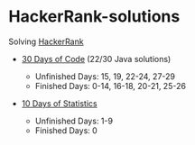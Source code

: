 ﻿# HackerRank-solutions

Solving [HackerRank](https://www.hackerrank.com/)

* [30 Days of Code](https://www.hackerrank.com/domains/tutorials/30-days-of-code) (22/30 Java solutions)
  * Unfinished Days: 15, 19, 22-24, 27-29
  * Finished Days: 0-14, 16-18, 20-21, 25-26

* [10 Days of Statistics](https://www.hackerrank.com/domains/tutorials/10-days-of-statistics)
  * Unfinished Days: 1-9
  * Finished Days: 0